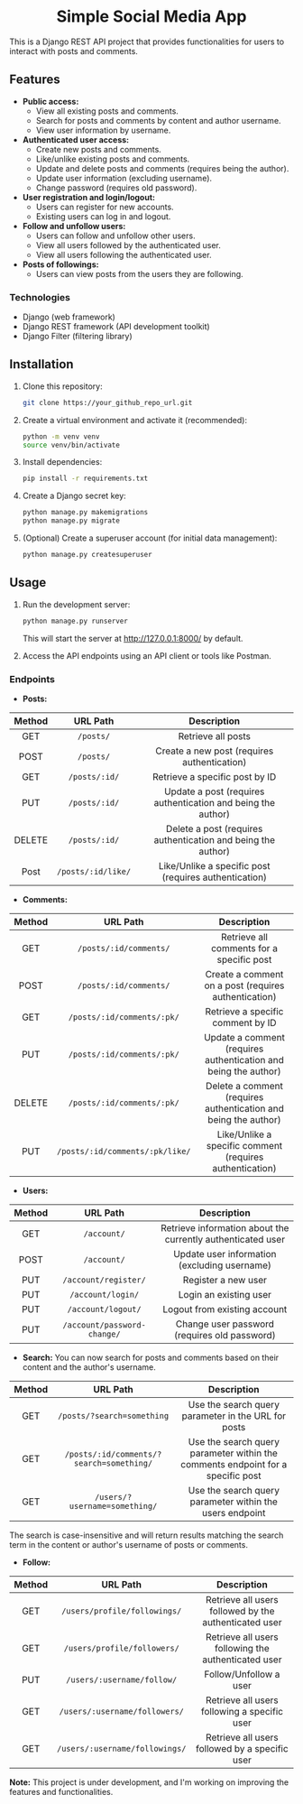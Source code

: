 <h1 align="center">Simple Social Media App</h1>
This is a Django REST API project that provides functionalities for users to interact with posts and comments.

## Features

- **Public access:**
    - View all existing posts and comments.
    - Search for posts and comments by content and author username.
    - View user information by username.
- **Authenticated user access:**
    - Create new posts and comments.
    - Like/unlike existing posts and comments.
    - Update and delete posts and comments (requires being the author).
    - Update user information (excluding username).
    - Change password (requires old password).
- **User registration and login/logout:**
    - Users can register for new accounts.
    - Existing users can log in and logout.
- **Follow and unfollow users:**
    - Users can follow and unfollow other users.
    - View all users followed by the authenticated user.
    - View all users following the authenticated user.
- **Posts of followings:**
    - Users can view posts from the users they are following.

### Technologies

- Django (web framework)
- Django REST framework (API development toolkit)
- Django Filter (filtering library)

## Installation

1. Clone this repository:

   ```bash
   git clone https://your_github_repo_url.git
   ```

2. Create a virtual environment and activate it (recommended):

   ```bash
   python -m venv venv
   source venv/bin/activate
   ```

3. Install dependencies:

   ```bash
   pip install -r requirements.txt
   ```

4. Create a Django secret key:

   ```bash
   python manage.py makemigrations
   python manage.py migrate
   ```

5. (Optional) Create a superuser account (for initial data management):

   ```bash
   python manage.py createsuperuser
   ```

## Usage

1. Run the development server:

   ```bash
   python manage.py runserver
   ```

   This will start the server at http://127.0.0.1:8000/ by default.

2. Access the API endpoints using an API client or tools like Postman.

### Endpoints

- **Posts:**

| Method |      URL Path      |                         Description                          |
|:------:|:------------------:|:------------------------------------------------------------:|
|  GET   |     `/posts/`      |                      Retrieve all posts                      |
|  POST  |     `/posts/`      |         Create a new post (requires authentication)          |
|  GET   |   `/posts/:id/`    |                Retrieve a specific post by ID                |
|  PUT   |   `/posts/:id/`    | Update a post (requires authentication and being the author) |
| DELETE |   `/posts/:id/`    | Delete a post (requires authentication and being the author) |
|  Post  | `/posts/:id/like/` |    Like/Unlike a specific post (requires authentication)     |

- **Comments:**

| Method |            URL Path             |                           Description                           |
|:------:|:-------------------------------:|:---------------------------------------------------------------:|
|  GET   |     `/posts/:id/comments/`      |            Retrieve all comments for a specific post            |
|  POST  |     `/posts/:id/comments/`      |      Create a comment on a post (requires authentication)       |
|  GET   |   `/posts/:id/comments/:pk/`    |                Retrieve a specific comment by ID                |
|  PUT   |   `/posts/:id/comments/:pk/`    | Update a comment (requires authentication and being the author) |
| DELETE |   `/posts/:id/comments/:pk/`    | Delete a comment (requires authentication and being the author) |
|  PUT   | `/posts/:id/comments/:pk/like/` |    Like/Unlike a specific comment (requires authentication)     |

- **Users:**

| Method |          URL Path           |                         Description                         |
|:------:|:---------------------------:|:-----------------------------------------------------------:|
|  GET   |         `/account/`         | Retrieve information about the currently authenticated user |
|  POST  |         `/account/`         |        Update user information (excluding username)         |
|  PUT   |    `/account/register/`     |                     Register a new user                     |
|  PUT   |      `/account/login/`      |                   Login an existing user                    |
|  PUT   |     `/account/logout/`      |                Logout from existing account                 |
|  PUT   | `/account/password-change/` |        Change user password (requires old password)         |

- **Search:**
You can now search for posts and comments based on their content and the author's username.

| Method |                 URL Path                 |                                   Description                                   |
|:------:|:----------------------------------------:|:-------------------------------------------------------------------------------:|
|  GET   |        `/posts/?search=something`        |               Use the search query parameter in the URL for posts               |
|  GET   | `/posts/:id/comments/?search=something/` | Use the search query parameter within the comments endpoint for a specific post |
|  GET   |      `/users/?username=something/`       |            Use the search query parameter within the users endpoint             |

The search is case-insensitive and will return results matching the search term in the content or author's username of posts or comments.

- **Follow:**

| Method |            URL Path            |                      Description                      |
|:------:|:------------------------------:|:-----------------------------------------------------:|
|  GET   |  `/users/profile/followings/`  | Retrieve all users followed by the authenticated user |
|  GET   |  `/users/profile/followers/`   |  Retrieve all users following the authenticated user  |
|  PUT   |   `/users/:username/follow/`   |                Follow/Unfollow a user                 |
|  GET   | `/users/:username/followers/`  |     Retrieve all users following a specific user      |
|  GET   | `/users/:username/followings/` |    Retrieve all users followed by a specific user     |


**Note:**
This project is under development, and I'm working on improving the features and functionalities.